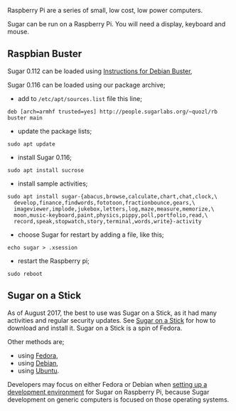 Raspberry Pi are a series of small, low cost, low power computers.

Sugar can be run on a Raspberry Pi. You will need a display, keyboard and mouse.

Raspbian Buster
---------------

Sugar 0.112 can be loaded using [Instructions for Debian Buster](debian.md),

Sugar 0.116 can be loaded using our package archive;

- add to `/etc/apt/sources.list` file this line;

```
deb [arch=armhf trusted=yes] http://people.sugarlabs.org/~quozl/rb buster main
```

- update the package lists;

```
sudo apt update
```

- install Sugar 0.116;

```
sudo apt install sucrose
```

- install sample activities;

```
sudo apt install sugar-{abacus,browse,calculate,chart,chat,clock,\
  develop,finance,findwords,fototoon,fractionbounce,gears,\
  imageviewer,implode,jukebox,letters,log,maze,measure,memorize,\
  moon,music-keyboard,paint,physics,pippy,poll,portfolio,read,\
  record,speak,stopwatch,story,terminal,words,write}-activity
```

- choose Sugar for restart by adding a file, like this;

```
echo sugar > .xsession
```

- restart the Raspberry pi;

```
sudo reboot
```

Sugar on a Stick
----------------

As of August 2017, the best to use was Sugar on a Stick, as it had many activities and regular security updates. See [Sugar on a Stick](rpi-soas.md) for how to download and install it. Sugar on a Stick is a spin of Fedora.

Other methods are;

-   using [Fedora](fedora.md),
-   using [Debian](debian.md),
-   using [Ubuntu](ubuntu.md).

Developers may focus on either Fedora or Debian when [setting up a development environment](development-environment.md) for Sugar on Raspberry Pi, because Sugar development on generic computers is focused on those operating systems.
